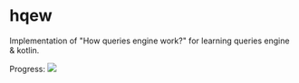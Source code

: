 # hqew

Implementation of "How queries engine work?" for learning queries engine & kotlin.

Progress: ![](https://geps.dev/progress/18)